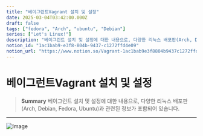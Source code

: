 ```yaml
---
title: "베이그런트Vagrant 설치 및 설정"
date: 2025-03-04T03:42:00.000Z
draft: false
tags: ["fedora", "Arch", "ubuntu", "Debian"]
series: ["Let's Linux!"]
description: "베이그런트 설치 및 설정에 대한 내용으로, 다양한 리눅스 배포판(Arch, Debian, Fedora, Ubuntu)과 관련된 정보가 포함되어 있습니다."
notion_id: "1ac1bab9-e3f8-804b-9437-c1272ffd4e09"
notion_url: "https://www.notion.so/Vagrant-1ac1bab9e3f8804b9437c1272ffd4e09"
---
```


# 베이그런트Vagrant 설치 및 설정

> **Summary**
> 베이그런트 설치 및 설정에 대한 내용으로, 다양한 리눅스 배포판(Arch, Debian, Fedora, Ubuntu)과 관련된 정보가 포함되어 있습니다.

---

![Image](https://prod-files-secure.s3.us-west-2.amazonaws.com/09ccd4d5-876c-4bba-bbdf-cc77a0a11257/003f3f9f-fb0e-4302-adc0-6df5221b8d18/image.png?X-Amz-Algorithm=AWS4-HMAC-SHA256&X-Amz-Content-Sha256=UNSIGNED-PAYLOAD&X-Amz-Credential=ASIAZI2LB4662UKVBT7R%2F20250724%2Fus-west-2%2Fs3%2Faws4_request&X-Amz-Date=20250724T080718Z&X-Amz-Expires=3600&X-Amz-Security-Token=IQoJb3JpZ2luX2VjEAAaCXVzLXdlc3QtMiJHMEUCIQDlVj%2BAr2r5ZahLIL6J25iqkDUM2OLMpr%2BIlcGpp87nIgIgDL8jsqRcPl%2FccMnJq2cBBMRP%2FEkGGX7M6o6Cf30ngrwq%2FwMIKRAAGgw2Mzc0MjMxODM4MDUiDHm%2F%2FOGo7LonQ34v6SrcA29PZIoRbLLN65cYWAchcI6B8e3wY9dTFJHBZzvQ39mkGss2GwfdG9Ii1rWrii4accnOOuCem%2F95h6GLyE84OOtMZxhEzyaXkL33NPr3and11JW6so5s6Ef0Gk9yeq0m9KU55vpRujhX4kgA33GlOveTAcZqEF99qDHMYnFxZpsC%2FGNBo%2Fpk44pq7RmR8FlLrVrz13jVUXPqBh8wAfI2FyuJ1Mkhwhct%2FE6jG0S3r7G8%2B1XIUGUlzVe9drZ%2BQpphh9HYN0MyN5t4IRzw6x9aNj%2FUJEzHIZHkh7AwP9bw88nffVwH4bEcJ%2F9Qd2DYvBlTDusO0vF5SKZzqCdVAkcqcWpO02hK9lh5aRe4yGD6KrdOQnrAuGX1wu9Q43aQAlyG658KKsUe6pTXXLZ%2BcqxgZafppK970NDGYdnql2DfNDaWMbduyY7OGgO4loK%2Ff5fSsyhRQU9cHMyYoW0JrdRrPeizRckzhzxwdLe3zl7IpcaKZQGXr7iKESOZask0wDW4JB9D4ePwztpRCfvMejhec3Xx%2FvDP2rM0k1zhXBo9cDfCt3ZAKBfKLRR7flHYZ8BJVPmi3kuSB7rXp9uuOh1hbofKd3C6bc%2BMvMAeTYc7YWOP%2FpgKyRBWvyjyJx%2FnMJTPh8QGOqUByKgwzInNowIc6pOCJX62yI0mZW9P%2B81JZeuBKXzk8it2J%2BKvoXn49yGJ63dA4T2tA17uwDjwVIHv3XUlw0JQA8gfHuDiMxXl%2Fn9FSmvwfuUmznhs6lNGfejpzAV56h%2BZtLAdwZwNfapz9HlU4zvx%2BA7tzHp0AbZrPgPsUat1aD%2F1Ak8z%2F3G3sj%2BLVxyK2jiYuyeo%2FAz%2F6Oo1Saufm7hv%2F53FIt1u&X-Amz-Signature=90122a634221159f21518b2fd72050a48777457ba002c3199ca0cc843a2ca221&X-Amz-SignedHeaders=host&x-amz-checksum-mode=ENABLED&x-id=GetObject)

